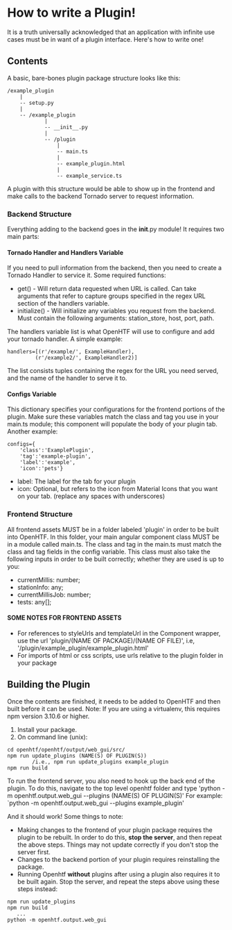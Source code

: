 # How to write a Plugin! 

It is a truth universally acknowledged that an application with infinite 
use cases must be in want of a plugin interface. Here's how to write one!

## Contents

A basic, bare-bones plugin package structure looks like this: 
```
/example_plugin
	|
	-- setup.py
	|
	-- /example_plugin
			|
			-- __init__.py
			|
			-- /plugin
				|
				-- main.ts
				|
				-- example_plugin.html
				|
				-- example_service.ts
```

A plugin with this structure would be able to show up in the frontend and 
make calls to the backend Tornado server to request information.

### Backend Structure

Everything adding to the backend goes in the __init__.py module! It requires 
two main parts: 

#### Tornado Handler and Handlers Variable

If you need to pull information from the backend, then you need to create a 
Tornado Handler to service it. Some required functions: 
- get() - Will return data requested when URL is called. Can take 
arguments that refer to capture groups specified in the regex URL section 
of the handlers variable. 
- initialize() - Will initialize any variables you request from the backend. 
Must contain the following arguments: station_store, host, port, path. 

The handlers variable list is what OpenHTF will use to configure and add your 
tornado handler. A simple example: 
```
handlers=[(r'/example/', ExampleHandler),
		 (r'/example2/', ExampleHandler2)]
```
The list consists tuples containing the regex for the URL you need served, 
and the name of the handler to serve it to.

#### Configs Variable 

This dictionary specifies your configurations for the frontend portions of 
the plugin. Make sure these variables match the class and tag you use in your 
main.ts module; this component will populate the body of your plugin tab.
Another example: 
```
configs={
	'class':'ExamplePlugin',
	'tag':'example-plugin', 
	'label':'example', 
	'icon':'pets'}
```
- label: The label for the tab for your plugin
- icon: Optional, but refers to the icon from Material Icons that you want
on your tab. (replace any spaces with underscores)

### Frontend Structure

All frontend assets MUST be in a folder labeled 'plugin' in order to be built
into OpenHTF. In this folder, your main angular component class MUST be in 
a module called main.ts. The class and tag in the main.ts must match the class 
and tag fields in the config variable. This class must also take the following
inputs in order to be built correctly; whether they are used is up to you:
- currentMillis: number; 
- stationInfo: any;
- currentMillisJob: number;
- tests: any[];

#### SOME NOTES FOR FRONTEND ASSETS

- For references to styleUrls and templateUrl in the Component wrapper, use the 
url 'plugin/(NAME OF PACKAGE)/(NAME OF FILE)', 
i.e, '/plugin/example_plugin/example_plugin.html'
- For imports of html or css scripts, use urls relative to the plugin folder 
in your package

## Building the Plugin

Once the contents are finished, it needs to be added to OpenHTF and then built 
before it can be used. Note: If you are using a virtualenv, this requires npm 
version 3.10.6 or higher. 

1. Install your package.
2. On command line (unix): 
```
cd openhtf/openhtf/output/web_gui/src/
npm run update_plugins (NAME(S) OF PLUGIN(S))  
		/i.e., npm run update_plugins example_plugin
npm run build
```

To run the frontend server, you also need to hook up the back end of the 
plugin. To do this, navigate to the top level openhtf folder and type 
'python -m openhtf.output.web_gui --plugins (NAME(S) OF PLUGIN(S)'
For example: `python -m openhtf.output.web_gui --plugins example_plugin' 

And it should work! Some things to note: 
- Making changes to the frontend of your plugin package requires the plugin 
to be rebuilt. In order to do this, **stop the server**, and then repeat the 
above steps. Things may not update correctly if you don't stop the server first. 
- Changes to the backend portion of your plugin requires reinstalling the package.
- Running Openhtf **without** plugins after using a plugin also requires it to 
be built again. Stop the server, and repeat the steps above using these steps 
instead: 
```
npm run update_plugins
npm run build 
   ... 
python -m openhtf.output.web_gui
```
